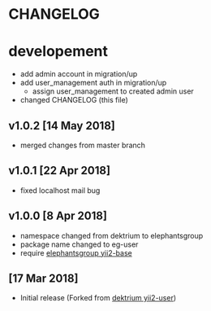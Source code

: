 # CHANGELOG

# developement

- add admin account in migration/up
- add user_management auth in migration/up
  - assign user_management to created admin user
- changed CHANGELOG (this file)

## v1.0.2 [14 May 2018]

- merged changes from master branch

## v1.0.1 [22 Apr 2018]

- fixed localhost mail bug 

## v1.0.0 [8 Apr 2018]

- namespace changed from dektrium to elephantsgroup
- package name changed to eg-user
- require [elephantsgroup yii2-base](https://github.com/ElephantsGroup/eg-base)

## [17 Mar 2018]

- Initial release (Forked from [dektrium yii2-user](https://github.com/dektrium/yii2-user))